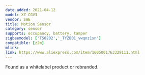 ```yaml
---
date_added: 2021-04-12
model: XZ-CGV3 
vendor: SWE
title: Motion Sensor
category: sensor
supports: occupancy, battery, tamper
zigbeemodel: ['TS0202','_TYZB01_vwqnz1sn']
compatible: [z2m]
mlink: 
link: https://www.aliexpress.com/item/1005001763329111.html
---
```


Found as a whitelabel product or rebranded.